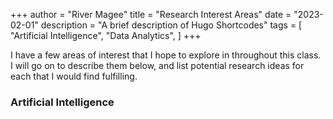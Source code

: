+++
author = "River Magee"
title = "Research Interest Areas"
date = "2023-02-01"
description = "A brief description of Hugo Shortcodes"
tags = [
    "Artificial Intelligence",
    "Data Analytics",
]
+++

I have a few areas of interest that I hope to explore in throughout this class. I will go on to describe them below, and list potential research ideas for each that I would find fulfilling.

### Artificial Intelligence

